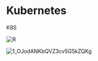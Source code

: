 # Kubernetes
K8S



![R](https://user-images.githubusercontent.com/86624642/226233067-46ffee34-73ad-469c-9bd1-34f0c0a9fa79.jpg)


![1_OJodANKbQVZ3cv5G5kZQKg](https://user-images.githubusercontent.com/86624642/226233170-fee5d047-20b3-437d-9ab7-a063198879c7.jpg)
